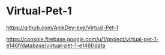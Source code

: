 # Virtual-Pet-1

https://github.com/AnikDey-exe/Virtual-Pet-1

https://console.firebase.google.com/u/1/project/virtual-pet-1-e146f/database/virtual-pet-1-e146f/data
